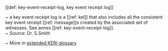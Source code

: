 [[def: key-event-receipt-log, key event receipt log]]

~ a key event receipt log is a [[ref: kel]] that also includes all the consistent key event receipt [[ref: message]]s created by the associated set of witnesses. See annex [[ref: key-event-receipt-log]].  
~ Source: Dr. S.Smith

~ More in <a href="https://weboftrust.github.io/WOT-terms/docs/glossary/key-event-receipt-log">extended KERI glossary</a>

